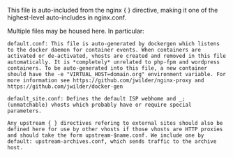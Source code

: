 This file is auto-included from the nginx { } directive, making it one of the highest-level auto-includes in nginx.conf.

Multiple files may be housed here. In particular:

	default.conf: This file is auto-generated by dockergen which listens to the docker daemon for container events. When containers are activated or de-activated, vhosts are created and removed in this file automatically. It is *completely* unrelated to php-fpm and wordpress containers. To be auto-generated into this file, a new container should have the -e "VIRTUAL_HOST=domain.org" environment variable. For more information see https://github.com/jwilder/nginx-proxy and https://github.com/jwilder/docker-gen

	default_site.conf: Defines the default ISP webhome and _; (unmatchable) vhosts which probably have or require special parameters.

	Any upstream { } directives refering to external sites should also be defined here for use by other vhosts if those vhosts are HTTP proxies and should take the form upstream-$name.conf. We include one by default: upstream-archives.conf, which sends traffic to the archive host.